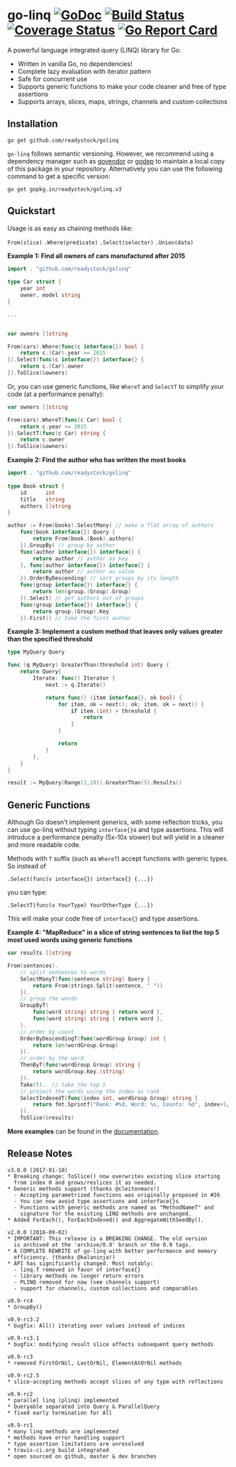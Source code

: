 # go-linq [![GoDoc](https://godoc.org/github.com/readystock/golinq?status.svg)](https://godoc.org/github.com/readystock/golinq) [![Build Status](https://travis-ci.org/readystock/golinq.svg?branch=master)](https://travis-ci.org/readystock/golinq) [![Coverage Status](https://coveralls.io/repos/github/readystock/golinq/badge.svg?branch=master)](https://coveralls.io/github/readystock/golinq?branch=master) [![Go Report Card](https://goreportcard.com/badge/github.com/readystock/golinq)](https://goreportcard.com/report/github.com/readystock/golinq)
A powerful language integrated query (LINQ) library for Go.
* Written in vanilla Go, no dependencies!
* Complete lazy evaluation with iterator pattern
* Safe for concurrent use
* Supports generic functions to make your code cleaner and free of type assertions
* Supports arrays, slices, maps, strings, channels and custom collections

## Installation

    go get github.com/readystock/golinq

`go-linq` follows semantic versioning. However, we recommend using a dependency manager
such as [govendor][govendor] or [godep][godep] to maintain a local copy of this package
in your repository. Alternatively you can use the following command to get a specific version:

    go get gopkg.in/readystock/golinq.v3

[govendor]: https://github.com/kardianos/govendor
[godep]: https://github.com/tools/godep/

## Quickstart

Usage is as easy as chaining methods like:

`From(slice)` `.Where(predicate)` `.Select(selector)` `.Union(data)` 

**Example 1: Find all owners of cars manufactured after 2015**

```go
import . "github.com/readystock/golinq"
	
type Car struct {
    year int
    owner, model string
}

...


var owners []string

From(cars).Where(func(c interface{}) bool {
	return c.(Car).year >= 2015
}).Select(func(c interface{}) interface{} {
	return c.(Car).owner
}).ToSlice(&owners)
```

Or, you can use generic functions, like `WhereT` and `SelectT` to simplify your code
(at a performance penalty):

```go
var owners []string

From(cars).WhereT(func(c Car) bool {
	return c.year >= 2015
}).SelectT(func(c Car) string {
	return c.owner
}).ToSlice(&owners)	
```

**Example 2: Find the author who has written the most books**

```go
import . "github.com/readystock/golinq"
	
type Book struct {
	id      int
	title   string
	authors []string
}

author := From(books).SelectMany( // make a flat array of authors
	func(book interface{}) Query {
		return From(book.(Book).authors)
	}).GroupBy( // group by author
	func(author interface{}) interface{} {
		return author // author as key
	}, func(author interface{}) interface{} {
		return author // author as value
	}).OrderByDescending( // sort groups by its length
	func(group interface{}) interface{} {
		return len(group.(Group).Group)
	}).Select( // get authors out of groups
	func(group interface{}) interface{} {
		return group.(Group).Key
	}).First() // take the first author
```

**Example 3: Implement a custom method that leaves only values greater than the specified threshold**

```go
type MyQuery Query

func (q MyQuery) GreaterThan(threshold int) Query {
	return Query{
		Iterate: func() Iterator {
			next := q.Iterate()

			return func() (item interface{}, ok bool) {
				for item, ok = next(); ok; item, ok = next() {
					if item.(int) > threshold {
						return
					}
				}

				return
			}
		},
	}
}

result := MyQuery(Range(1,10)).GreaterThan(5).Results()
```

## Generic Functions

Although Go doesn't implement generics, with some reflection tricks, you can use go-linq without
typing `interface{}`s and type assertions. This will introduce a performance penalty (5x-10x slower)
but will yield in a cleaner and more readable code.

Methods with `T` suffix (such as `WhereT`) accept functions with generic types. So instead of

    .Select(func(v interface{}) interface{} {...})

you can type:

    .SelectT(func(v YourType) YourOtherType {...})

This will make your code free of `interface{}` and type assertions.

**Example 4: "MapReduce" in a slice of string sentences to list the top 5 most used words using generic functions**

```go
var results []string

From(sentences).
	// split sentences to words
	SelectManyT(func(sentence string) Query {
		return From(strings.Split(sentence, " "))
	}).
	// group the words
	GroupByT( 
		func(word string) string { return word },
		func(word string) string { return word },
	).
	// order by count
	OrderByDescendingT(func(wordGroup Group) int {
		return len(wordGroup.Group)
	}).
	// order by the word
	ThenByT(func(wordGroup Group) string {
		return wordGroup.Key.(string)
	}).
	Take(5).  // take the top 5
	// project the words using the index as rank
	SelectIndexedT(func(index int, wordGroup Group) string {
		return fmt.Sprintf("Rank: #%d, Word: %s, Counts: %d", index+1, wordGroup.Key, len(wordGroup.Group))
	}).
	ToSlice(&results)
```

**More examples** can be found in the [documentation](https://godoc.org/github.com/readystock/golinq).

## Release Notes

~~~
v3.0.0 (2017-01-10)
* Breaking change: ToSlice() now overwrites existing slice starting
  from index 0 and grows/reslices it as needed.
* Generic methods support (thanks @cleitonmarx!)
  - Accepting parametrized functions was originally proposed in #26
  - You can now avoid type assertions and interface{}s
  - Functions with generic methods are named as "MethodNameT" and
    signature for the existing LINQ methods are unchanged.
* Added ForEach(), ForEachIndexed() and AggregateWithSeedBy().

v2.0.0 (2016-09-02)
* IMPORTANT: This release is a BREAKING CHANGE. The old version
  is archived at the 'archive/0.9' branch or the 0.9 tags.
* A COMPLETE REWRITE of go-linq with better performance and memory
  efficiency. (thanks @kalaninja!)
* API has significantly changed. Most notably:
  - linq.T removed in favor of interface{}
  - library methods no longer return errors 
  - PLINQ removed for now (see channels support)
  - support for channels, custom collections and comparables

v0.9-rc4
* GroupBy()

v0.9-rc3.2
* bugfix: All() iterating over values instead of indices

v0.9-rc3.1
* bugfix: modifying result slice affects subsequent query methods

v0.9-rc3
* removed FirstOrNil, LastOrNil, ElementAtOrNil methods 

v0.9-rc2.5
* slice-accepting methods accept slices of any type with reflections

v0.9-rc2
* parallel linq (plinq) implemented
* Queryable separated into Query & ParallelQuery
* fixed early termination for All

v0.9-rc1
* many linq methods are implemented
* methods have error handling support
* type assertion limitations are unresolved
* travis-ci.org build integrated
* open sourced on github, master & dev branches
~~~
